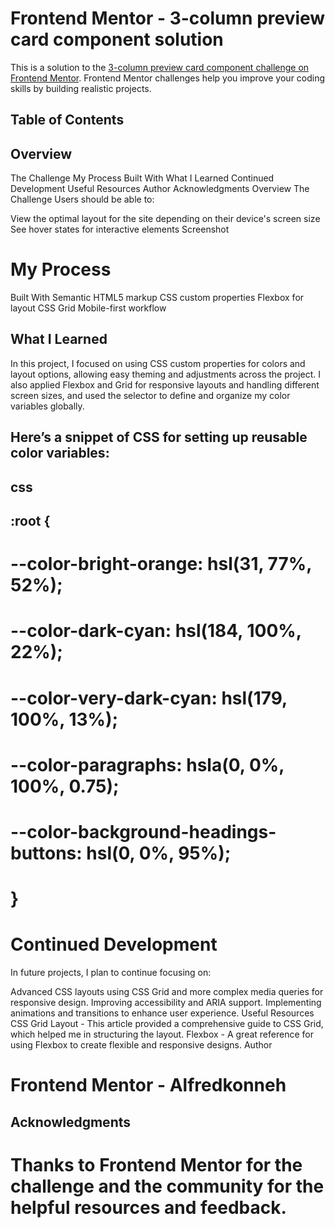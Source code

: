 # Frontend Mentor - 3-column preview card component solution

This is a solution to the [3-column preview card component challenge on Frontend Mentor](https://www.frontendmentor.io/challenges/3column-preview-card-component-pH92eAR2-). Frontend Mentor challenges help you improve your coding skills by building realistic projects.

## Table of Contents

## Overview

The Challenge
My Process
Built With
What I Learned
Continued Development
Useful Resources
Author
Acknowledgments
Overview
The Challenge
Users should be able to:

View the optimal layout for the site depending on their device's screen size
See hover states for interactive elements
Screenshot

# My Process

Built With
Semantic HTML5 markup
CSS custom properties
Flexbox for layout
CSS Grid
Mobile-first workflow

## What I Learned

In this project, I focused on using CSS custom properties for colors and layout options, allowing easy theming and adjustments across the project. I also applied Flexbox and Grid for responsive layouts and handling different screen sizes, and used the
selector to define and organize my color variables globally.

## Here’s a snippet of CSS for setting up reusable color variables:

## css

## :root {

# --color-bright-orange: hsl(31, 77%, 52%);

# --color-dark-cyan: hsl(184, 100%, 22%);

# --color-very-dark-cyan: hsl(179, 100%, 13%);

# --color-paragraphs: hsla(0, 0%, 100%, 0.75);

# --color-background-headings-buttons: hsl(0, 0%, 95%);

# }

# Continued Development

In future projects, I plan to continue focusing on:

Advanced CSS layouts using CSS Grid and more complex media queries for responsive design.
Improving accessibility and ARIA support.
Implementing animations and transitions to enhance user experience.
Useful Resources
CSS Grid Layout - This article provided a comprehensive guide to CSS Grid, which helped me in structuring the layout.
Flexbox - A great reference for using Flexbox to create flexible and responsive designs.
Author

# Frontend Mentor - Alfredkonneh

## Acknowledgments

# Thanks to Frontend Mentor for the challenge and the community for the helpful resources and feedback.
